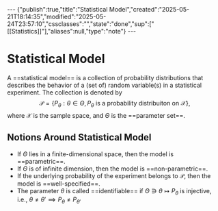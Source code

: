 <div class="embed">---
{"publish":true,"title":"Statistical Model","created":"2025-05-21T18:14:35","modified":"2025-05-24T23:57:10","cssclasses":"","state":"done","sup":["[[Statistics]]"],"aliases":null,"type":"note"}
---


# Statistical Model

A ==statistical model== is a collection of probability distributions that describes the behavior of a (set of) random variable(s) in a statistical experiment.
The collection is denoted by
$$
\mathcal{P} = \{ P_{\theta}: \theta\in \Theta , P_{\theta} \text{ is  a probability distribuiton on } \mathcal{X} \},
$$
where $\mathcal{X}$ is the sample space, and $\Theta$ is the ==parameter set==.

## Notions Around Statistical Model

- If $\Theta$ lies in a finite-dimensional space, then the model is ==parametric==.
- If $\Theta$ is of infinite dimension, then the model is ==non-parametric==.
- If the underlying probability of the experiment belongs to $\mathcal{P}$, then the model is ==well-specified==.
- The parameter $\theta$ is called ==identifiable== if $\Theta\ni\theta  \mapsto P_{\theta}$ is injective, i.e., $\theta\ne \theta'\implies P_{\theta}\ne P_{\theta'}$
</div>
